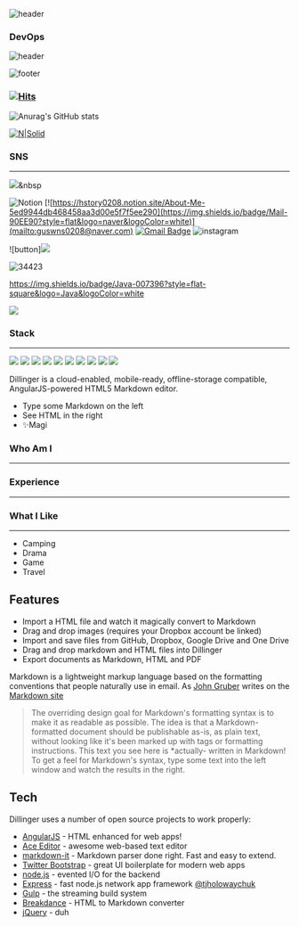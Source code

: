 ![header](https://capsule-render.vercel.app/api?type=waving&color=1:93CBFF,150:E1FFED&height=100&section=header&text=H's%20GitHub%20Profile&fontSize=60&reversal=true&section=footer&animation=twinkling&fontColor=F8F8FF&fontAlign=68&fontAlignY=40)
### DevOps

![header](https://capsule-render.vercel.app/api?type=slice&color=1:D5FFA2,150:D9F2C2&height=120&section=header&text=About%20Me&fontSize=50&reversal=&section=footer&animation=twinkling&fontColor=F8F8FF&fontAlign=50&fontAlignY=80&)

![footer](https://capsule-render.vercel.app/api?type=slice&color=1:C9F9EE,150:ECFFFC&height=120&section=footer)

### [![Hits](https://hits.seeyoufarm.com/api/count/incr/badge.svg?url=https%3A%2F%2Fgithub.com%2FSuhHyeonjun&count_bg=%2367CB7D&title_bg=%23544B49&icon=&icon_color=%23FFE2E2&title=%EB%B0%A9%EB%AC%B8%EC%9E%90&edge_flat=false)](https://hits.seeyoufarm.com)

![Anurag's GitHub stats](https://github-readme-stats.vercel.app/api?username=SuhHyeonjun&show_icons=true&theme=dark)

[![N|Solid](https://cldup.com/dTxpPi9lDf.thumb.png)](https://nodesource.com/products/nsolid)

### SNS
---

  <a href="https://newwisdom.tistory.com/"><img src="https://img.shields.io/badge/Tech%20Blog-262626?style=flat-square&logo=D-Wave Systems&logoColor=white&link=https://newwisdom.tistory.com"/></a>&nbsp


![Notion](https://img.shields.io/badge/Notion-white.svg?logo=notion&logoColor=black&style=flat/notion/url?url=https://hstory0208.notion.site/About-Me-5ed9944db468458aa3d00e5f7f5ee290)
[![https://hstory0208.notion.site/About-Me-5ed9944db468458aa3d00e5f7f5ee290](https://img.shields.io/badge/Mail-90EE90?style=flat&logo=naver&logoColor=white)](mailto:guswns0208@naver.com)
[![Gmail Badge](https://img.shields.io/badge/Gmail-D14836?style=flat&logo=Gmail&logoColor=white)](mailto:dmsgktn0208@gmail.com)
![instagram](https://img.shields.io/badge/instagram-white.svg?logo=instagram&logoColor=pupple&style=plastic)

![button]<a href="https://hstory0208.notion.site/About-Me-5ed9944db468458aa3d00e5f7f5ee290" target="_blank"><img src="https://img.shields.io/badge/Notion?style=flat-square&logo=000000&logoColor=white"/></a>

![34423](https://img.shields.io/badge/github-GIVEME--STAR-red)

https://img.shields.io/badge/Java-007396?style=flat-square&logo=Java&logoColor=white

 <a href="https://hstory0208.notion.site/About-Me-5ed9944db468458aa3d00e5f7f5ee290" target="_blank"><img src="https://img.shields.io/badge/000000?style=flat-square&logo=이미지 이름&logoColor=white"/></a>
 

### Stack
---
![](https://img.shields.io/badge/mysql-4479A1?style=plastic&logo=mysql&logoColor=white)
![](https://img.shields.io/badge/Javascript-F7DF1E?logo=Javascript&logoColor=black&style=plastic)
![](https://img.shields.io/badge/AWS-FFFAFA?logo=amazonaws&logoColor=black&style=plastic)
![](https://img.shields.io/badge/docker-E0FFFF?logo=docker&logoColor=blue&style=plastic)
![](https://img.shields.io/badge/Github-white?logo=Github&logoColor=black&style=plastic)
![](https://img.shields.io/badge/Terraform-E6E6FA?logo=terraform&logoColor=663399&style=plastic)
![](https://img.shields.io/badge/DevOps-00FA9A?logo=&logoColor=663399&style=plastic)
![](https://img.shields.io/badge/CI/CD-87CEFA?logo=&logoColor=663399&style=plastic)
![](https://img.shields.io/badge/Prometheus-FFE4E1?logo=Prometheus&logoColor=B22222&style=plastic)
![](https://img.shields.io/badge/Grafana-FFFFE0?logo=grafana&logoColor=FF6347&style=plastic)




Dillinger is a cloud-enabled, mobile-ready, offline-storage compatible,
AngularJS-powered HTML5 Markdown editor.

- Type some Markdown on the left
- See HTML in the right
- ✨Magi

### Who Am I
---

### Experience
---

### What I Like
---
- Camping
- Drama
- Game
- Travel

## Features

- Import a HTML file and watch it magically convert to Markdown
- Drag and drop images (requires your Dropbox account be linked)
- Import and save files from GitHub, Dropbox, Google Drive and One Drive
- Drag and drop markdown and HTML files into Dillinger
- Export documents as Markdown, HTML and PDF

Markdown is a lightweight markup language based on the formatting conventions
that people naturally use in email.
As [John Gruber] writes on the [Markdown site][df1]

> The overriding design goal for Markdown's
> formatting syntax is to make it as readable
> as possible. The idea is that a
> Markdown-formatted document should be
> publishable as-is, as plain text, without
> looking like it's been marked up with tags
> or formatting instructions.
This text you see here is *actually- written in Markdown! To get a feel
for Markdown's syntax, type some text into the left window and
watch the results in the right.

## Tech

Dillinger uses a number of open source projects to work properly:

- [AngularJS] - HTML enhanced for web apps!
- [Ace Editor] - awesome web-based text editor
- [markdown-it] - Markdown parser done right. Fast and easy to extend.
- [Twitter Bootstrap] - great UI boilerplate for modern web apps
- [node.js] - evented I/O for the backend
- [Express] - fast node.js network app framework [@tjholowaychuk]
- [Gulp] - the streaming build system
- [Breakdance](https://breakdance.github.io/breakdance/) - HTML
to Markdown converter
- [jQuery] - duh




[//]: # (These are reference links used in the body of this note and get stripped out when the markdown processor does its job. There is no need to format nicely because it shouldn't be seen. Thanks SO - http://stackoverflow.com/questions/4823468/store-comments-in-markdown-syntax)

   [dill]: <https://github.com/joemccann/dillinger>
   [git-repo-url]: <https://github.com/joemccann/dillinger.git>
   [john gruber]: <http://daringfireball.net>
   [df1]: <http://daringfireball.net/projects/markdown/>
   [markdown-it]: <https://github.com/markdown-it/markdown-it>
   [Ace Editor]: <http://ace.ajax.org>
   [node.js]: <http://nodejs.org>
   [Twitter Bootstrap]: <http://twitter.github.com/bootstrap/>
   [jQuery]: <http://jquery.com>
   [@tjholowaychuk]: <http://twitter.com/tjholowaychuk>
   [express]: <http://expressjs.com>
   [AngularJS]: <http://angularjs.org>
   [Gulp]: <http://gulpjs.com>

   [PlDb]: <https://github.com/joemccann/dillinger/tree/master/plugins/dropbox/README.md>
   [PlGh]: <https://github.com/joemccann/dillinger/tree/master/plugins/github/README.md>
   [PlGd]: <https://github.com/joemccann/dillinger/tree/master/plugins/googledrive/README.md>
   [PlOd]: <https://github.com/joemccann/dillinger/tree/master/plugins/onedrive/README.md>
   [PlMe]: <https://github.com/joemccann/dillinger/tree/master/plugins/medium/README.md>
   [PlGa]: <https://github.com/RahulHP/dillinger/blob/master/plugins/googleanalytics/README.md>